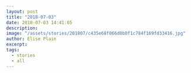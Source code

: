 ```yaml
---
layout: post
title: "2018-07-03"
date: 2018-07-03 14:41:05
description: 
image: "/assets/stories/201807/c435e68f066d0b0f1c784f169fd33416.jpg"
author: Elise Plain
excerpt: 
tags: 
  - stories
  - all
---
```



<p></p>
